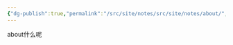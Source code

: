 ```yaml
---
{"dg-publish":true,"permalink":"/src/site/notes/src/site/notes/about/","dgPassFrontmatter":true}
---
```





about什么呢